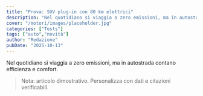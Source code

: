 ```yaml
---
title: "Prova: SUV plug-in con 80 km elettrici"
description: "Nel quotidiano si viaggia a zero emissioni, ma in autostrada contano efficienza e comfort."
cover: "/motori/images/placeholder.jpg"
categories: ["Tests"]
tags: ["auto","novità"]
author: "Redazione"
pubDate: "2025-10-13"
---
```


Nel quotidiano si viaggia a zero emissioni, ma in autostrada contano efficienza e comfort.

> Nota: articolo dimostrativo. Personalizza con dati e citazioni verificabili.
